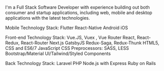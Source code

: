 I'm a Full Stack Software Developer with experience building out both consumer and startup applications, including web, mobile and desktop applications with the latest technologies.

Mobile Technology Stack:
Flutter 
React-Native
Android
iOS 

Front-end Technology Stack:
Vue.JS, Vuex , Vue Router
React, React-Redux, React-Router
Next.js
GatsbyJS
Redux-Saga, Redux-Thunk
HTML5, CSS and ES6/7 JavaScript
CSS Preprocessors: SASS, LESS
Bootstrap/Material UI/Tailwind/Styled Components

Back Technology Stack:
Laravel PHP
Node.js with Express
Ruby on Rails


<!--
**bilawal-liaqat/bilawal-liaqat** is a ✨ _special_ ✨ repository because its `README.md` (this file) appears on your GitHub profile.

Here are some ideas to get you started:

- 🔭 I’m currently working on ...
- 🌱 I’m currently learning ...
- 👯 I’m looking to collaborate on ...
- 🤔 I’m looking for help with ...
- 💬 Ask me about ...
- 📫 How to reach me: ...
- 😄 Pronouns: ...
- ⚡ Fun fact: ...
-->

